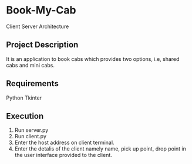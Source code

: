 # Book-My-Cab
Client Server Architecture

## Project Description
It is an application to book cabs which provides two options, i.e, shared cabs and mini cabs. 

## Requirements
Python Tkinter

## Execution
1) Run server.py 
2) Run client.py 
3) Enter the host address on client terminal.
4) Enter the detalis of the client namely name, pick up point, drop point in the user interface provided to the client.
